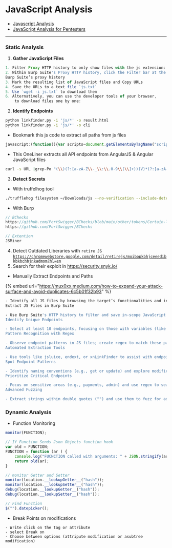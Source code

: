 # JavaScript Analysis

* [Javascript Analysis](https://www.youtube.com/playlist?list=PLcCG2wDOBXAWGn-\_ZAWUfvwu\_RkBtNxPt)
* [JavaScript Analysis for Pentesters](https://kpwn.de/2023/05/javascript-analysis-for-pentesters/)

***

### Static Analysis

1. **Gather JavaScript Files**

```javascript
1. Filter Proxy HTTP history to only show files with the js extension:
2. Within Burp Suite's Proxy HTTP history, click the Filter bar at the top of the GUI.
Burp Suite’s proxy history
3. Mark the resulting list of JavaScript files and Copy URLs
4. Save the URLs to a text file `js.txt`
5. Use `wget -i js.txt` to download them
6. Alternatively, you can use the developer tools of your browser, 
    to download files one by one:
```

2. **Identify Endpoints**

```bash
python linkfinder.py -i 'js/*' -o result.html
python linkfinder.py -i 'js/*' -o cli
```

* Bookmark this js code to extract all paths from js files

```javascript
javascript:(function(){var scripts=document.getElementsByTagName("script"),regex=/(?<=(\\"|\\'|\\`))\\/[a-zA-Z0-9_?&=\\/\\-\\#\\.]*(?=(\\"|\\'|\\`))/g;const%20results=new%20Set;for(var%20i=0;i<scripts.length;i++){var%20t=scripts[i].src;""!=t&&fetch(t).then(function(t){return%20t.text()}).then(function(t){var%20e=t.matchAll(regex);for(let%20r%20of%20e)results.add(r[0])}).catch(function(t){console.log("An%20error%20occurred:%20",t)})}var%20pageContent=document.documentElement.outerHTML,matches=pageContent.matchAll(regex);for(const%20match%20of%20matches)results.add(match[0]);function%20writeResults(){results.forEach(function(t){document.write(t+"<br>")})}setTimeout(writeResults,3e3);})();
```

* This OneLiner extracts all API endpoints from AngularJS & Angular JavaScript files

```bash
curl -s URL |grep-Po "(\\)(?:[a-zA-Z\\-_\\:\\.0-9\\(\\]+))(V)*(?:[a-zA-Z\\-1:\\.0-9\\(\\]+))(\\)((?:[a-zA-Z\\-_\\1:1.0-9\\(\\+)" I sort -u
```

3. **Detect Secrets**

* With truffelhog tool

```bash
./trufflehog filesystem ~/Downloads/js --no-verification --include-detectors="all"
```

* With Burp

```javascript
// BChecks
https://github.com/PortSwigger/BChecks/blob/main/other/tokens/Certain-leaks-checker.bcheck
https://github.com/PortSwigger/BChecks

// Extention
JSMiner
```

4. Detect Outdated Liberaries with `retire JS`\
   [`https://chromewebstore.google.com/detail/retirejs/moibopkbhjceeedibkbkbchbjnkadmom?hl=en`](https://chromewebstore.google.com/detail/retirejs/moibopkbhjceeedibkbkbchbjnkadmom?hl=en)
5. Search for their exploit in [https://security.snyk.io/ ](https://security.snyk.io/)

* Manually Extract Endpoints and Paths&#x20;

{% embed url="https://mux0xx.medium.com/how-to-expand-your-attack-surface-and-avoid-duplicates-6c5b01f32b93" %}

```bash
- Identify all JS files by browsing the target’s functionalities and interacting with buttons and forms.
Extract JS Files in Burp Suite

- Use Burp Suite's HTTP history to filter and save in-scope JavaScript files (without Base64 encoding).
Identify Unique Endpoints

- Select at least 10 endpoints, focusing on those with variables (like IDs).
Pattern Recognition with Regex

- Observe endpoint patterns in JS files; create regex to match these patterns and automate discovery.
Automated Extraction Tools

- Use tools like jsluice, endext, or xnLinkFinder to assist with endpoint extraction.
Spot Endpoint Patterns

- Identify naming conventions (e.g., get or update) and explore modifications to discover hidden endpoints.
Prioritize Critical Endpoints

- Focus on sensitive areas (e.g., payments, admin) and use regex to search for secrets in these endpoints.
Advanced Fuzzing

- Extract strings within double quotes ("") and use them to fuzz for additional paths and endpoints.
```



### Dynamic Analysis

* Function Monitoring

```javascript
monitor(FUNCTION);

// If Function Sends Json Objects function hook
var old = FUNCTION;
FUNCTION = function (ar ) {
    console.log("FUCNCTION called with arguments: " + JSON.stringify(ar));
    return old(ar);
}

// monitor Getter and Setter
monitor(location.__lookupGetter__("hash"));
monitor(location.__lookupSetter__("hash"));
debug(location.__lookupGetter__("hash"));
debug(location.__lookupSetter__("hash"));

// Find Function
$("").datepicker();
```

* Break Points on modifications

```
- Write click on the tag or attribute 
- select Break on
- Choose between options (attripute modification or asubtree modification)
```

